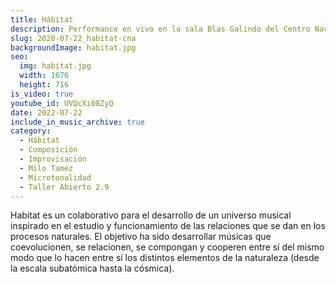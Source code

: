 ```yaml
---
title: Hábitat
description: Performance en vivo en la sala Blas Galindo del Centro Nacional de las Artes
slug: 2020-07-22_habitat-cna
backgroundImage: habitat.jpg
seo:
  img: habitat.jpg
  width: 1676
  height: 716
is_video: true
youtube_id: UVQcXi08ZyQ
date: 2022-07-22
include_in_music_archive: true
category:
  - Hábitat
  - Composición
  - Improvisación
  - Milo Tamez
  - Microtonalidad
  - Taller Abierto 2.9
---
```


Habitat es un colaborativo para el desarrollo de un universo musical inspirado en el estudio y funcionamiento de las relaciones que se dan en los procesos naturales. El objetivo ha sido desarrollar músicas que coevolucionen, se relacionen, se compongan y cooperen entre sí del mismo modo que lo hacen entre sí los distintos elementos de la naturaleza (desde la escala subatómica hasta la cósmica).

